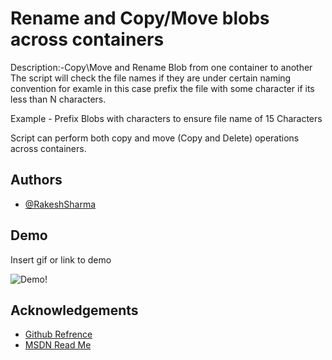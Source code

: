 
# Rename and Copy/Move blobs across containers #

Description:-Copy\Move and Rename Blob from one container to another
The script will check the file names if they are under certain naming convention for examle in this case prefix the file with some character if its less than N characters.

Example - Prefix Blobs with characters to ensure file name of 15 Characters

Script can perform both copy and move (Copy and Delete) operations across containers.



## Authors

- [@RakeshSharma](https://github.com/SharmaRakeshPFE)


## Demo

Insert gif or link to demo

![Demo!](https://photos.google.com/share/AF1QipOviJ9LnTWSTXCIXhSqmsiEbHVn1pPixZ_gpp1AyoxDAhQq8cH3ry8pPfJ9Uut2hw?key=SDl6R25LQ2hMc0s0VkhVVnhaeUJMWWNXckMyeTZB)

## Acknowledgements
 - [Github Refrence ](https://github.com/Azure-Samples/storage-blobs-dotnet-rename-blob)
 - [MSDN Read Me](https://docs.microsoft.com/en-us/powershell/module/azure.storage/start-azurestorageblobcopy?view=azurermps-6.13.0)

